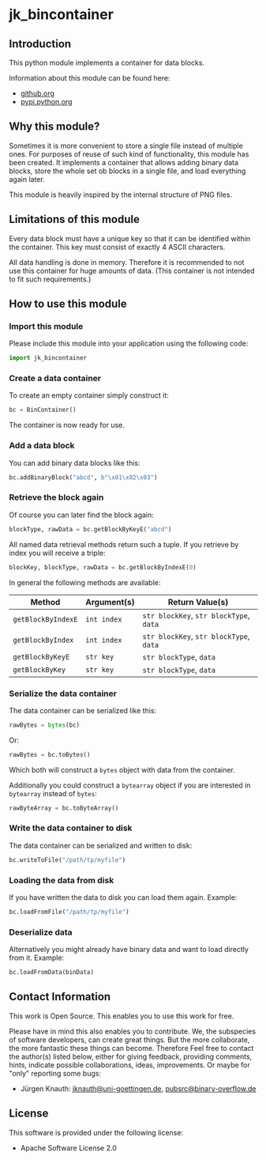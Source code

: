 jk_bincontainer
==========

Introduction
------------

This python module implements a container for data blocks.

Information about this module can be found here:

* [github.org](https://github.com/jkpubsrc/....)
* [pypi.python.org](https://pypi.python.org/pypi/jk_bincontainer)

Why this module?
----------------

Sometimes it is more convenient to store a single file instead of multiple ones. For purposes of reuse of such kind of functionality, this module has been created. It implements a container that allows adding binary data blocks, store the whole set ob blocks in a single file, and load everything again later.

This module is heavily inspired by the internal structure of PNG files.

Limitations of this module
--------------------------

Every data block must have a unique key so that it can be identified within the container. This key must consist of exactly 4 ASCII characters.

All data handling is done in memory. Therefore it is recommended to not use this container for huge amounts of data. (This container is not intended to fit such requirements.)

How to use this module
----------------------

### Import this module

Please include this module into your application using the following code:

```python
import jk_bincontainer
```

### Create a data container

To create an empty container simply construct it:

```python
bc = BinContainer()
```

The container is now ready for use.

### Add a data block

You can add binary data blocks like this:

```python
bc.addBinaryBlock("abcd", b"\x01\x02\x03")
```

### Retrieve the block again

Of course you can later find the block again:

```python
blockType, rawData = bc.getBlockByKeyE("abcd")
```

All named data retrieval methods return such a tuple. If you retrieve by index you will receive a triple:

```python
blockKey, blockType, rawData = bc.getBlockByIndexE(0)
```

In general the following methods are available:

| Method				| Argument(s)	| Return Value(s)								|
| ---					| ---			| ---											|
| `getBlockByIndexE`	| `int index`	| `str blockKey`, `str blockType`, `data`		|
| `getBlockByIndex`		| `int index`	| `str blockKey`, `str blockType`, `data`		|
| `getBlockByKeyE`		| `str key`		| `str blockType`, `data`						|
| `getBlockByKey`		| `str key`		| `str blockType`, `data`						|

### Serialize the data container

The data container can be serialized like this:

```python
rawBytes = bytes(bc)
```

Or:

```python
rawBytes = bc.toBytes()
```

Which both will construct a `bytes` object with data from the container.

Additionally you could construct a `bytearray` object if you are interested in `bytearray` instead of `bytes`:

```python
rawByteArray = bc.toByteArray()
```

### Write the data container to disk

The data container can be serialized and written to disk:

```python
bc.writeToFile("/path/tp/myfile")
```

### Loading the data from disk

If you have written the data to disk you can load them again. Example:

```python
bc.loadFromFile("/path/tp/myfile")
```

### Deserialize data

Alternatively you might already have binary data and want to load directly from it. Example:

```python
bc.loadFromData(binData)
```

Contact Information
-------------------

This work is Open Source. This enables you to use this work for free.

Please have in mind this also enables you to contribute. We, the subspecies of software developers, can create great things. But the more collaborate, the more fantastic these things can become. Therefore Feel free to contact the author(s) listed below, either for giving feedback, providing comments, hints, indicate possible collaborations, ideas, improvements. Or maybe for "only" reporting some bugs:

* Jürgen Knauth: jknauth@uni-goettingen.de, pubsrc@binary-overflow.de

License
-------

This software is provided under the following license:

* Apache Software License 2.0



